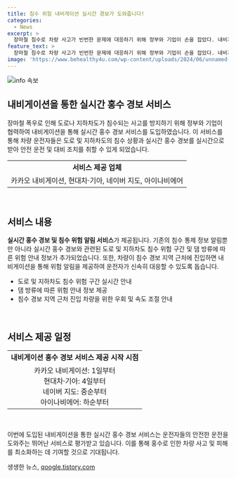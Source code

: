 ```yaml
---
title: 침수 위험 내비게이션 실시간 경보가 도와줍니다!
categories:
  - News
excerpt: >
  장마철 침수로 차량 사고가 빈번한 문제에 대응하기 위해 정부와 기업이 손을 잡았다. 내비게이션을 통해 실시간 홍수 경보를 제공하는 서비스가 도입된다. 카카오, 현대차·기아, 네이버, 아이나비 등 6개 기업이 참여한 도로·지하차도 침수사고 예방을 위한 내비게이션 고도화 업무협약(MOU)을 맺었다. 이를 통해 차량 내비게이션이 홍수 위험 실시간 알림을 제공하고, 운전자는 대응할 수 있게 된다. (문단 요약)
feature_text: >
  장마철 침수로 차량 사고가 빈번한 문제에 대응하기 위해 정부와 기업이 손을 잡았다. 내비게이션을 통해 실시간 홍수 경보를 제공하는 서비스가 도입된다. 카카오, 현대차·기아, 네이버, 아이나비 등 6개 기업이 참여한 도로·지하차도 침수사고 예방을 위한 내비게이션 고도화 업무협약(MOU)을 맺었다. 이를 통해 차량 내비게이션이 홍수 위험 실시간 알림을 제공하고, 운전자는 대응할 수 있게 된다. (문단 요약)
image: 'https://www.behealthy4u.com/wp-content/uploads/2024/06/unnamed-file.png'
---
```


<p><img src="https://www.behealthy4u.com/wp-content/uploads/2024/06/unnamed-file.png" alt="info 속보" /></p>

<h2 data-ke-size="size26">내비게이션을 통한 실시간 홍수 경보 서비스</h2>

<p data-ke-size="size16">장마철 폭우로 인해 도로나 지하차도가 침수되는 사고를 방지하기 위해 정부와 기업이 협력하여 내비게이션을 통해 실시간 홍수 경보 서비스를 도입하였습니다. 이 서비스를 통해 차량 운전자들은 도로 및 지하차도의 침수 상황과 실시간 홍수 경보를 실시간으로 받아 안전 운전 및 대비 조치를 취할 수 있게 되었습니다.</p>

<table>
  <tr>
    <td style="text-align: center; height: 17px;"><b>서비스 제공 업체</b></td>
  </tr>
  <tr>
    <td style="text-align: center; height: 17px;">카카오 내비게이션, 현대차·기아, 네이버 지도, 아이나비에어</td>
  </tr>
</table>

<p data-ke-size="size16">&nbsp;</p>

<h2 data-ke-size="size26">서비스 내용</h2>

<p data-ke-size="size16"><b>실시간 홍수 경보 및 침수 위험 알림 서비스</b>가 제공됩니다. 기존의 침수 통제 정보 알림뿐만 아니라 실시간 홍수 경보와 관련된 도로 및 지하차도 침수 위험 구간 및 댐 방류에 따른 위험 안내 정보가 추가되었습니다. 또한, 차량이 침수 경보 지역 근처에 진입하면 내비게이션을 통해 위험 알림을 제공하여 운전자가 신속히 대응할 수 있도록 돕습니다.</p>

<ul>
  <li>도로 및 지하차도 침수 위험 구간 실시간 안내</li>
  <li>댐 방류에 따른 위험 안내 정보 제공</li>
  <li>침수 경보 지역 근처 진입 차량을 위한 우회 및 속도 조절 안내</li>
</ul>

<p data-ke-size="size16">&nbsp;</p>

<h2 data-ke-size="size26">서비스 제공 일정</h2>

<table>
  <tr>
    <td style="text-align: center; height: 17px;"><b>내비게이션 홍수 경보 서비스 제공 시작 시점</b></td>
  </tr>
  <tr>
    <td style="text-align: center; height: 17px;">카카오 내비게이션: 1일부터<br>현대차·기아: 4일부터<br>네이버 지도: 중순부터<br>아이나비에어: 하순부터</td>
  </tr>
</table>

<p data-ke-size="size16">&nbsp;</p>

<p>이번에 도입된 내비게이션을 통한 실시간 홍수 경보 서비스는 운전자들의 안전한 운전을 도와주는 뛰어난 서비스로 평가받고 있습니다. 이를 통해 홍수로 인한 차량 사고 및 피해를 최소화하는 데 기여할 것으로 기대됩니다.</p>
생생한 뉴스, <a href="https://qoogle.tistory.com" rel="dofollow">qoogle.tistory.com</a>


